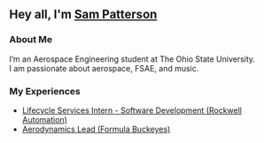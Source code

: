 ## Hey all, I'm [Sam Patterson](https://www.linkedin.com/in/sampatterson521/) 

### About Me
I’m an Aerospace Engineering student at The Ohio State University. </br>
I am passionate about aerospace, FSAE, and music. </br>

### My Experiences
- [Lifecycle Services Intern - Software Development (Rockwell Automation)](https://www.rockwellautomation.com/en-us/capabilities/lifecycle-services.html)
- [Aerodynamics Lead (Formula Buckeyes)](https://www.formulabuckeyes.org/)




